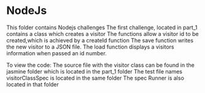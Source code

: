 # NodeJs
This folder contains Nodejs challenges
The first challenge, located in part_1 contains a class which creates a visitor
The functions allow a visitor id to be created,which is achieved by a createId function
The save function writes the new visitor to a JSON file.
The load function displays a visitors information when passed an id number.

To view the code:
The source file with the visitor class can be found in the jasmine folder which  is located in the part_1 folder
The test file names visitorClassSpec is located in the same folder
The spec Runner is also located in that folder
